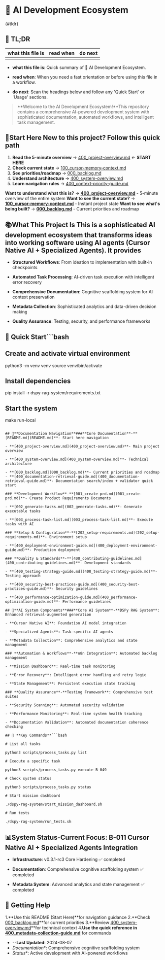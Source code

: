 <!-- CONTEXT_REFERENCE: 400_context-priority-guide.md -->
<!-- MODULE_REFERENCE: 100_cursor-memory-context.md -->
<!-- MODULE_REFERENCE: 400_deployment-environment-guide.md -->
<!-- MODULE_REFERENCE: 400_contributing-guidelines.md -->

# 🚀 AI Development Ecosystem

{#tldr}

## 🔎 TL;DR

| what this file is | read when | do next |
|---|---|---|
|  |  |  |

- **what this file is**: Quick summary of 🚀 AI Development Ecosystem.

- **read when**: When you need a fast orientation or before using this file in a workflow.

- **do next**: Scan the headings below and follow any 'Quick Start' or 'Usage' sections.

> **Welcome to the AI Development Ecosystem!**This repository contains a comprehensive AI-powered development system
with sophisticated documentation, automated workflows, and intelligent task management.

## 🎯**Start Here** New to this project? Follow this quick path

1. **Read the 5‑minute overview** → [400_project-overview.md](400_project-overview.md) ← **START HERE**
2. **Check current state** → [100_cursor-memory-context.md](100_cursor-memory-context.md)
3. **See priorities/roadmap** → [000_backlog.md](000_backlog.md)
4. **Understand architecture** → [400_system-overview.md](400_system-overview.md)
5. **Learn navigation rules** → [400_context-priority-guide.md](400_context-priority-guide.md)

**Want to understand what this is?** → **[400_project-overview.md](400_project-overview.md)** - 5-minute overview of the entire system
**Want to see the current state?** → **[100_cursor-memory-context.md](100_cursor-memory-context.md)** - Instant project state
**Want to see what's being built?** → **[000_backlog.md](000_backlog.md)** - Current priorities and roadmap

## 📚**What This Project Is** This is a sophisticated AI development ecosystem that transforms ideas into working software using AI agents (Cursor Native AI + Specialized Agents). It provides

- **Structured Workflows**: From ideation to implementation with built-in checkpoints

- **Automated Task Processing**: AI-driven task execution with intelligent error recovery

- **Comprehensive Documentation**: Cognitive scaffolding system for AI context preservation

- **Metadata Collection**: Sophisticated analytics and data-driven decision making

- **Quality Assurance**: Testing, security, and performance frameworks

## 🚀 **Quick Start**```bash

## Create and activate virtual environment

python3 -m venv venv
source venv/bin/activate

## Install dependencies

pip install -r dspy-rag-system/requirements.txt

## Start the system

make run-local

```text

## 📖**Documentation Navigation**###**Core Documentation**-**[README.md](README.md)**- Start here navigation

- **[400_project-overview.md](400_project-overview.md)**- Main project overview

- **[400_system-overview.md](400_system-overview.md)**- Technical architecture

- **[000_backlog.md](000_backlog.md)**- Current priorities and roadmap
- **[400_documentation-retrieval-guide.md](400_documentation-retrieval-guide.md)**- Documentation search/index + validator quick start

### **Development Workflow**-**[001_create-prd.md](001_create-prd.md)**- Create Product Requirements Documents

- **[002_generate-tasks.md](002_generate-tasks.md)**- Generate executable tasks

- **[003_process-task-list.md](003_process-task-list.md)**- Execute tasks with AI

### **Setup & Configuration**-**[202_setup-requirements.md](202_setup-requirements.md)**- Environment setup

- **[400_deployment-environment-guide.md](400_deployment-environment-guide.md)**- Production deployment

### **Quality & Standards**-**[400_contributing-guidelines.md](400_contributing-guidelines.md)**- Development standards

- **[400_testing-strategy-guide.md](400_testing-strategy-guide.md)**- Testing approach

- **[400_security-best-practices-guide.md](400_security-best-practices-guide.md)**- Security guidelines

- **[400_performance-optimization-guide.md](400_performance-optimization-guide.md)**- Performance guidelines

## 🤖**AI System Components**###**Core AI System**-**DSPy RAG System**: Enhanced retrieval-augmented generation

- **Cursor Native AI**: Foundation AI model integration

- **Specialized Agents**: Task-specific AI agents

- **Metadata Collection**: Comprehensive analytics and state management

### **Automation & Workflows**-**n8n Integration**: Automated backlog management

- **Mission Dashboard**: Real-time task monitoring

- **Error Recovery**: Intelligent error handling and retry logic

- **State Management**: Persistent execution state tracking

### **Quality Assurance**-**Testing Framework**: Comprehensive test suites

- **Security Scanning**: Automated security validation

- **Performance Monitoring**: Real-time system health tracking

- **Documentation Validation**: Automated documentation coherence checking

## 🔧 **Key Commands**```bash

# List all tasks

python3 scripts/process_tasks.py list

# Execute a specific task

python3 scripts/process_tasks.py execute B-049

# Check system status

python3 scripts/process_tasks.py status

# Start mission dashboard

./dspy-rag-system/start_mission_dashboard.sh

# Run tests

./dspy-rag-system/run_tests.sh

```

## 📊**System Status**-**Current Focus**: B-011 Cursor Native AI + Specialized Agents Integration

- **Infrastructure**: v0.3.1-rc3 Core Hardening ✅ completed

- **Documentation**: Comprehensive cognitive scaffolding system ✅ completed

- **Metadata System**: Advanced analytics and state management ✅ completed

## 🎯 **Getting Help**

1.**Use this README (Start Here)**for navigation guidance
2.**Check [000_backlog.md](000_backlog.md)**for current priorities
3.**Review [400_system-overview.md](400_system-overview.md)**for technical context
4.**Use the quick reference in [400_metadata-collection-guide.md](400_metadata-collection-guide.md#quick-reference)** for commands

- --**Last Updated**: 2024-08-07
- *Documentation**: Comprehensive cognitive scaffolding system
- *Status**: Active development with AI-powered workflows
